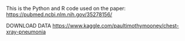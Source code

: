 
This is the Python and R code used on the paper:
https://pubmed.ncbi.nlm.nih.gov/35278156/

DOWNLOAD DATA
https://www.kaggle.com/paultimothymooney/chest-xray-pneumonia


